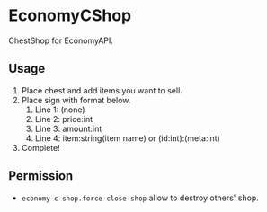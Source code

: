 # EconomyCShop

ChestShop for EconomyAPI.

## Usage

1. Place chest and add items you want to sell.
2. Place sign with format below.
    1. Line 1: (none)
    2. Line 2: price:int
    3. Line 3: amount:int
    4. Line 4: item:string(item name) or (id:int):(meta:int)
3. Complete!

## Permission

- `economy-c-shop.force-close-shop` allow to destroy others' shop.